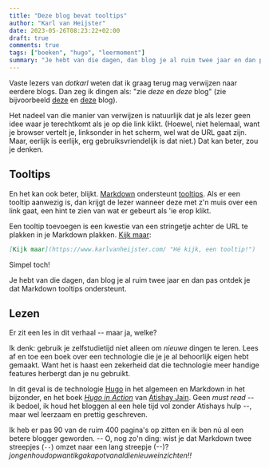 ```yaml
---
title: "Deze blog bevat tooltips"
author: "Karl van Heijster"
date: 2023-05-26T08:23:22+02:00
draft: true
comments: true
tags: ["boeken", "hugo", "leermoment"]
summary: "Je hebt van die dagen, dan blog je al ruim twee jaar en dan pas ontdek je dat Markdown tooltips ondersteunt."
---
```


Vaste lezers van *dotkarl* weten dat ik graag terug mag verwijzen naar eerdere blogs. Dan zeg ik dingen als: "zie *deze* en *deze* blog" (zie bijvoorbeeld [deze](/blog/23/05/waarom-zou-je-naar-tech-podcasts-luisteren/ "'Waarom zou je naar tech podcasts luisteren?'") en [deze](/blog/23/03/testen-met-productiedata/ "'Testen met productiedata'") blog).


Het nadeel van die manier van verwijzen is natuurlijk dat je als lezer geen idee waar je terechtkomt als je op die link klikt. (Hoewel, niet helemaal, want je browser vertelt je, linksonder in het scherm, wel wat de URL gaat zijn. Maar, eerlijk is eerlijk, erg gebruiksvriendelijk is dat niet.) Dat kan beter, zou je denken. 


## Tooltips


En het kan ook beter, blijkt. [Markdown](https://www.markdownguide.org/ "Markdown Guide") ondersteunt [tooltips](https://nl.wikipedia.org/wiki/Tooltip "'Tooltip', Wikipedia"). Als er een tooltip aanwezig is, dan krijgt de lezer wanneer deze met z'n muis over een link gaat, een hint te zien van wat er gebeurt als 'ie erop klikt.


Een tooltip toevoegen is een kwestie van een stringetje achter de URL te plakken in je Markdown plakken. [Kijk maar](https://www.karlvanheijster.com/ "Hé kijk, een tooltip!"):


```md
[Kijk maar](https://www.karlvanheijster.com/ "Hé kijk, een tooltip!")
```


Simpel toch!


Je hebt van die dagen, dan blog je al ruim twee jaar en dan pas ontdek je dat Markdown tooltips ondersteunt. 


## Lezen


Er zit een les in dit verhaal -- maar ja, welke? 


Ik denk: gebruik je zelfstudietijd niet alleen om *nieuwe* dingen te leren. Lees af en toe een boek over een technologie die je je al behoorlijk eigen hebt gemaakt. Want het is haast een zekerheid dat die technologie meer handige features herbergt dan je nu gebruikt. 


In dit geval is de technologie [Hugo](https://gohugo.io/ "Hugo documentatie") in het algemeen en Markdown in het bijzonder, en het boek [*Hugo in Action*](https://www.manning.com/books/hugo-in-action "'Hugo in Action', Manning") van [Atishay Jain](https://atishay.me/ "Atishay Jains blog"). Geen *must read* -- ik bedoel, ik houd het bloggen al een hele tijd vol zonder Atishays hulp --, maar wel leerzaam en prettig geschreven. 


Ik heb er pas 90 van de ruim 400 pagina's op zitten en ik ben nú al een betere blogger geworden. -- O, nog zo'n ding: wist je dat Markdown twee streepjes (`--`) omzet naar een lang streepje (--)? *jongenhoudopwantikgakapotvanaldienieuweinzichten!!*
